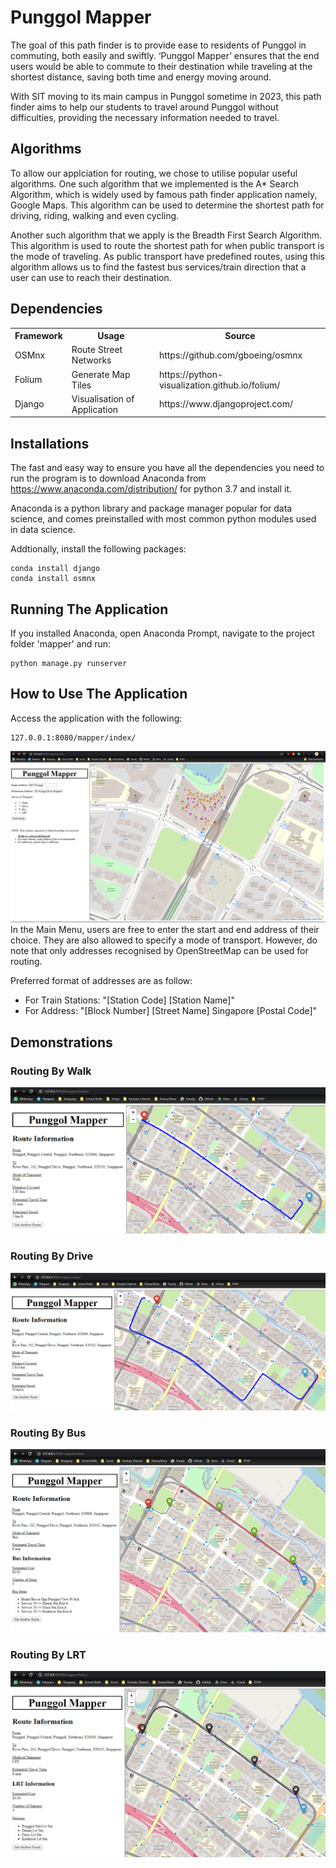 # Punggol Mapper

The goal of this path finder is to provide ease to residents of Punggol in commuting, both easily and swiftly. ‘Punggol Mapper’ ensures that the end users would be able to commute to their destination while traveling at the shortest distance, saving both time and energy moving around.

With SIT moving to its main campus in Punggol sometime in 2023, this path finder aims to help our students to travel around Punggol without difficulties, providing the necessary information needed to travel.

## Algorithms
To allow our applciation for routing, we chose to utilise popular useful algorithms. One such algorithm that we implemented is the A* Search Algorithm, which is widely used by famous path finder application namely, Google Maps. This algorithm can be used to determine the shortest path for driving, riding, walking and even cycling.

Another such algorithm that we apply is the Breadth First Search Algorithm. This algorithm is used to route the shortest path for when public transport is the mode of traveling. As public transport have predefined routes, using this algorithm allows us to find the fastest bus services/train direction that a user can use to reach their destination.

## Dependencies
<table style="width:100%">
  <tr>
    <th>Framework</th>
    <th>Usage</th>
    <th>Source</th>
  </tr>
  <tr>
    <td>OSMnx</td>
    <td>Route Street Networks</td>
    <td>https://github.com/gboeing/osmnx</td>
  </tr>
  <tr>
    <td>Folium</td>
    <td>Generate Map Tiles</td>
    <td>https://python-visualization.github.io/folium/</td>
  </tr>
  <tr>
    <td>Django</td>
    <td>Visualisation of Application</td>
    <td>https://www.djangoproject.com/</td>
  </tr>
</table>

## Installations
The fast and easy way to ensure you have all the dependencies you need to run the program is to download Anaconda from
https://www.anaconda.com/distribution/ for python 3.7 and install it. <br />

Anaconda is a python library and package manager popular for data science, and comes preinstalled with most common python modules used in data science.

Addtionally, install the following packages:
``` In the command line:
conda install django
conda install osmnx
```

## Running The Application
If you installed Anaconda, open Anaconda Prompt, navigate to the project folder 'mapper' and run:
```
python manage.py runserver
```

## How to Use The Application
Access the application with the following:
``` In the browser, go to:
127.0.0.1:8080/mapper/index/
```
![Main Menu](./Git_Assets/menu.png)
In the Main Menu, users are free to enter the start and end address of their choice. They are also allowed to specify a mode of transport. However, do note that only addresses recognised by OpenStreetMap can be used for routing.

Preferred format of addresses are as follow:
<ul>
  <li>For Train Stations: "[Station Code] [Station Name]"</li>
  <li>For Address: "[Block Number] [Street Name] Singapore [Postal Code]"</li>
</ul>

## Demonstrations
### Routing By Walk
![Route: Walk](./Git_Assets/walk.png)
### Routing By Drive
![Route: Drive](./Git_Assets/drive.png)
### Routing By Bus
![Route: Bus](./Git_Assets/bus.png)
### Routing By LRT
![Route: LRT](./Git_Assets/train.png)
